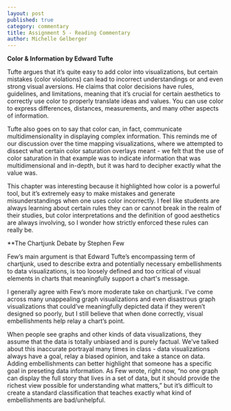 ```yaml
---
layout: post
published: true
category: commentary
title: Assignment 5 - Reading Commentary
author: Michelle Gelberger
---
```

**Color & Information by Edward Tufte**

Tufte argues that it’s quite easy to add color into visualizations, but certain mistakes (color violations) can lead to incorrect understandings or and even strong visual aversions. He claims that color decisions have rules, guidelines, and limitations, meaning that it’s crucial for certain aesthetics to correctly use color to properly translate ideas and values. You can use color to express differences, distances, measurements, and many other aspects of information. 

Tufte also goes on to say that color can, in fact, communicate multidimensionality in displaying complex information. This reminds me of our discussion over the time mapping visualizations, where we attempted to dissect what certain color saturation overlays meant - we felt that the use of color saturation in that example was to indicate information that was multidimensional and in-depth, but it was hard to decipher exactly what the value was. 

This chapter was interesting because it highlighted how color is a powerful tool, but it’s extremely easy to make mistakes and generate misunderstandings when one uses color incorrectly. I feel like students are always learning about certain rules they can or cannot break in the realm of their studies, but color interpretations and the definition of good aesthetics are always involving, so I wonder how strictly enforced these rules can really be. 

**The Chartjunk Debate by Stephen Few

Few’s main argument is that Edward Tufte’s encompassing term of chartjunk, used to describe extra and potentially necessary embellishments to data visualizations, is too loosely defined and too critical of visual elements in charts that meaningfully support a chart's message.

I generally agree with Few’s more moderate take on chartjunk. I’ve come across many unappealing graph visualizations and even disastrous graph visualizations that could’ve meaningfully depicted data if they weren’t designed so poorly, but I still believe that when done correctly, visual embellishments help relay a chart’s point. 

When people see graphs and other kinds of data visualizations, they assume that the data is totally unbiased and is purely factual. We’ve talked about this inaccurate portrayal many times in class - data visualizations always have a goal, relay a biased opinion, and take a stance on data. Adding embellishments can better highlight that someone has a specific goal in preseting data information. As Few wrote, right now, “no one graph can display the full story that lives in a set of data, but it should provide the richest view possible for understanding what matters,” but it’s difficult to create a standard classification that teaches exactly what kind of embellishments are bad/unhelpful. 
